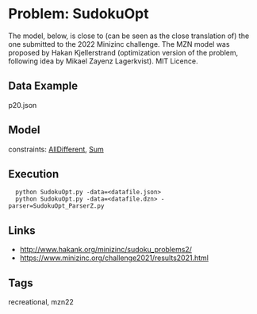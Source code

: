 # Problem: SudokuOpt

The model, below, is close to (can be seen as the close translation of) the one submitted to the 2022 Minizinc challenge.
The MZN model was proposed by Hakan Kjellerstrand (optimization version of the problem, following idea by Mikael Zayenz Lagerkvist).
MIT Licence.

## Data Example
  p20.json

## Model
  constraints: [AllDifferent](https://pycsp.org/documentation/constraints/AllDifferent), [Sum](https://pycsp.org/documentation/constraints/Sum)

## Execution
```
  python SudokuOpt.py -data=<datafile.json>
  python SudokuOpt.py -data=<datafile.dzn> -parser=SudokuOpt_ParserZ.py
```

## Links
  - http://www.hakank.org/minizinc/sudoku_problems2/
  - https://www.minizinc.org/challenge2021/results2021.html

## Tags
  recreational, mzn22
